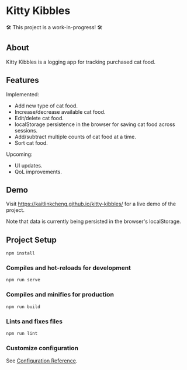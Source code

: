 # Kitty Kibbles

🛠️ This project is a work-in-progress! 🛠️

## About
Kitty Kibbles is a logging app for tracking purchased cat food.

## Features
Implemented:
- Add new type of cat food.
- Increase/decrease available cat food.
- Edit/delete cat food.
- localStorage persistence in the browser for saving cat food across sessions.
- Add/subtract multiple counts of cat food at a time.
- Sort cat food.

Upcoming:
- UI updates.
- QoL improvements.

## Demo
Visit https://kaitlinkcheng.github.io/kitty-kibbles/ for a live demo of the project.

Note that data is currently being persisted in the browser's localStorage.

## Project Setup
```
npm install
```

### Compiles and hot-reloads for development
```
npm run serve
```

### Compiles and minifies for production
```
npm run build
```

### Lints and fixes files
```
npm run lint
```

### Customize configuration
See [Configuration Reference](https://cli.vuejs.org/config/).
